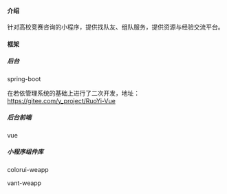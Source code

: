 #### 介绍

针对高校竞赛咨询的小程序，提供找队友、组队服务，提供资源与经验交流平台。

#### 框架

##### 后台

spring-boot

在若依管理系统的基础上进行了二次开发，地址：<https://gitee.com/y_project/RuoYi-Vue>

##### 后台前端

vue

##### 小程序组件库

colorui-weapp

vant-weapp

